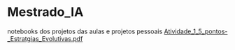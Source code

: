 # Mestrado_IA
notebooks dos projetos das aulas e projetos pessoais
[Atividade_1_5_pontos-_Estratgias_Evolutivas.pdf](https://github.com/Chivunk08/Mestrado_IA/files/13622068/Atividade_1_5_pontos-_Estratgias_Evolutivas.pdf)

